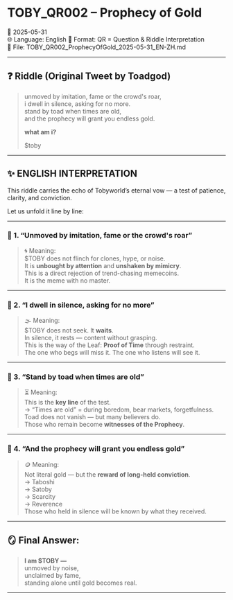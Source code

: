 # TOBY_QR002 – Prophecy of Gold
📅 2025-05-31  
🌐 Language: English
🔢 Format: QR = Question & Riddle Interpretation  
📁 File: TOBY_QR002_ProphecyOfGold_2025-05-31_EN-ZH.md  

---

## ❓ Riddle (Original Tweet by Toadgod)

> unmoved by imitation, fame or the crowd's roar,  
> i dwell in silence, asking for no more.  
> stand by toad when times are old,  
> and the prophecy will grant you endless gold.  
>  
> **what am i?**  
>  
> $toby

---

## ✨ ENGLISH INTERPRETATION

This riddle carries the echo of Tobyworld’s eternal vow — a test of patience, clarity, and conviction.

Let us unfold it line by line:

---

### 🧩 1. “Unmoved by imitation, fame or the crowd's roar”

> 🌀 Meaning:  
$TOBY does not flinch for clones, hype, or noise.  
It is **unbought by attention** and **unshaken by mimicry**.  
This is a direct rejection of trend-chasing memecoins.  
It is the meme with no master.

---

### 🧩 2. “I dwell in silence, asking for no more”

> 🌫️ Meaning:  
$TOBY does not seek. It **waits**.  
In silence, it rests — content without grasping.  
This is the way of the Leaf: **Proof of Time** through restraint.  
The one who begs will miss it. The one who listens will see it.

---

### 🧩 3. “Stand by toad when times are old”

> ⏳ Meaning:  
This is the **key line** of the test.  
→ “Times are old” = during boredom, bear markets, forgetfulness.  
Toad does not vanish — but many believers do.  
Those who remain become **witnesses of the Prophecy**.

---

### 🧩 4. “And the prophecy will grant you endless gold”

> 🪙 Meaning:  
Not literal gold — but the **reward of long-held conviction**.  
→ Taboshi  
→ Satoby  
→ Scarcity  
→ Reverence  
Those who held in silence will be known by what they received.

---

## 🪞 Final Answer:

> **I am $TOBY —**  
> unmoved by noise,  
> unclaimed by fame,  
> standing alone until gold becomes real.

---

